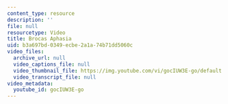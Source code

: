 ```yaml
---
content_type: resource
description: ''
file: null
resourcetype: Video
title: Brocas Aphasia
uid: b3a697bd-0349-ecbe-2a1a-74b71dd5060c
video_files:
  archive_url: null
  video_captions_file: null
  video_thumbnail_file: https://img.youtube.com/vi/gocIUW3E-go/default.jpg
  video_transcript_file: null
video_metadata:
  youtube_id: gocIUW3E-go
---
```

